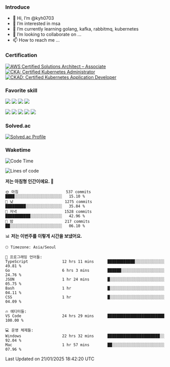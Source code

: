 ### Introduce

<!---
kyh0703/kyh0703 is a ✨ special ✨ repository because its `README.md` (this file) appears on your GitHub profile.
You can click the Preview link to take a look at your changes.
--->

- 👋 Hi, I’m @kyh0703
- 👀 I’m interested in msa
- 🌱 I’m currently learning golang, kafka, rabbitmq, kubernetes
- 💞️ I’m looking to collaborate on ...
- 📫 How to reach me ...

### Certification

<!--START_SECTION:badges-->
[![AWS Certified Solutions Architect – Associate](https://images.credly.com/size/110x110/images/0e284c3f-5164-4b21-8660-0d84737941bc/image.png)](http://www.credly.com/badges/09892086-1381-46b2-bf2d-b67c96fef65f "AWS Certified Solutions Architect – Associate")
[![CKA: Certified Kubernetes Administrator](https://images.credly.com/size/110x110/images/8b8ed108-e77d-4396-ac59-2504583b9d54/cka_from_cncfsite__281_29.png)](http://www.credly.com/badges/fdcd089e-c598-4c77-8383-73de53513b4b "CKA: Certified Kubernetes Administrator")
[![CKAD: Certified Kubernetes Application Developer](https://images.credly.com/size/110x110/images/cc8adc83-1dc6-4d57-8e20-22171247e052/blob)](http://www.credly.com/badges/d01db81e-fc4f-489b-bd4f-3439d9fe33aa "CKAD: Certified Kubernetes Application Developer")
<!--END_SECTION:badges-->

### Favorite skill

<img src="https://img.shields.io/badge/C-000000?style=flat&logo=c&logoColor=A8B9CC" /> <img src="https://img.shields.io/badge/C++-000000?style=flat&logo=c%2B%2B&logoColor=00599C" /> <img src="https://img.shields.io/badge/Go-000000?style=flat&logo=go&logoColor=00ADD8" /> <img src="https://img.shields.io/badge/nodejs-000000?style=flat&logo=node.js&logoColor=A8B9CC" />

<img src="https://img.shields.io/badge/Docker-000000?style=flat&logo=docker&logoColor=2496ED"/> <img src="https://img.shields.io/badge/Kubernetes-000000?style=flat&logo=kubernetes&logoColor=326CE5"/> <img src="https://img.shields.io/badge/rancher-000000?style=flat&logo=rancher&logoColor=0075A8"/> <img src="https://img.shields.io/badge/harbor-000000?style=flat&logo=harbor&logoColor=60B932"/> <img src="https://img.shields.io/badge/ceph-000000?style=flat&logo=ceph&logoColor=EF5C55"/>

### Solved.ac

[![Solved.ac Profile](http://mazassumnida.wtf/api/generate_badge?boj=kyh0703)](https://solved.ac/kyh0703)

### Waketime

<!--START_SECTION:waka-->
![Code Time](http://img.shields.io/badge/Code%20Time-3%2C860%20hrs%2017%20mins-blue)

![Lines of code](https://img.shields.io/badge/%EC%A0%80%EB%8A%94%20%EC%97%AC%ED%83%9C%EA%B9%8C%EC%A7%80%20-11.9%20million%20%EC%A4%84%EC%9D%98%20%EC%BD%94%EB%93%9C%EB%A5%BC%20%EC%9E%91%EC%84%B1%ED%96%88%EC%96%B4%EC%9A%94.-blue)

**저는 아침형 인간이에요. 🐤** 

```text
🌞 아침                     537 commits         ████░░░░░░░░░░░░░░░░░░░░░   15.10 % 
🌆 낮　                     1275 commits        █████████░░░░░░░░░░░░░░░░   35.84 % 
🌃 저녁                     1528 commits        ███████████░░░░░░░░░░░░░░   42.96 % 
🌙 밤　                     217 commits         ██░░░░░░░░░░░░░░░░░░░░░░░   06.10 % 
```


📊 **저는 이번주를 이렇게 시간을 보냈어요.** 

```text
🕑︎ Timezone: Asia/Seoul

💬 프로그래밍 언어들: 
TypeScript               12 hrs 11 mins      ████████████░░░░░░░░░░░░░   49.81 % 
Go                       6 hrs 3 mins        ██████░░░░░░░░░░░░░░░░░░░   24.76 % 
JSON                     1 hr 24 mins        █░░░░░░░░░░░░░░░░░░░░░░░░   05.75 % 
Bash                     1 hr                █░░░░░░░░░░░░░░░░░░░░░░░░   04.11 % 
CSS                      1 hr                █░░░░░░░░░░░░░░░░░░░░░░░░   04.09 % 

🔥 에디터들: 
VS Code                  24 hrs 29 mins      █████████████████████████   100.00 % 

💻 운영 체제들: 
Windows                  22 hrs 32 mins      ███████████████████████░░   92.04 % 
Mac                      1 hr 57 mins        ██░░░░░░░░░░░░░░░░░░░░░░░   07.96 % 
```


 Last Updated on 21/01/2025 18:42:20 UTC
<!--END_SECTION:waka-->
